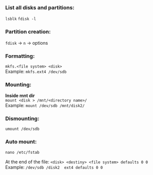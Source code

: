 ### List all disks and partitions:
`lsblk`
`fdisk -l` 

### Partition creation:
`fdisk` -> `n` -> options

### Formatting:
`mkfs.<file system> <disk>`  
Example: `mkfs.ext4 /dev/sdb`

### Mounting:  
**Inside mnt dir**  
`mount <disk > /mnt/<directory name>/`  
Example:
`mount /dev/sdb /mnt/disk2/`

### Dismounting:
`umount /dev/sdb`

### Auto mount:
`nano /etc/fstab`

At the end of the file: 
`<disk> <destiny> <file system> defaults 0 0`  
Example: `/dev/sdb /disk2  ext4 defaults 0 0 `


